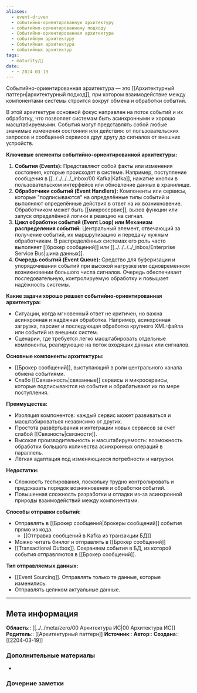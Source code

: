 ```yaml
---
aliases:
  - event-driven
  - событийно-ориентированную архитектуру
  - событийно-ориентированному подходу
  - Событийно-ориентированная архитектура
  - событийную архитектуру
  - Событийная архитектура
  - событийных архитектур
tags:
  - maturity/🌱
date:
  - - 2024-03-19
---
```

Событийно-ориентированная архитектура — это [[Архитектурный паттерн|архитектурный подход]], при котором взаимодействие между компонентами системы строится вокруг обмена и обработки событий.

В этой архитектуре основной фокус направлен на поток событий и их обработку, что позволяет системам быть асинхронными и хорошо масштабируемыми. События могут представлять собой любые значимые изменения состояния или действия: от пользовательских запросов и сообщений сервисов друг другу до сигналов от внешних устройств.

**Ключевые элементы событийно-ориентированной архитектуры:**
1. **События (Events):** Представляют собой факты или изменения состояния, которые происходят в системе. Например, поступление сообщения в [[../../../../_inbox/00 Kafka|Kafka]], нажатие кнопки в пользовательском интерфейсе или обновление данных в хранилище.
2. **Обработчики событий (Event Handlers):** Компоненты или сервисы, которые "подписываются" на определённые типы событий и выполняют определённые действия в ответ на их возникновение. Обработчиком может быть [[микросервис]], вызов функции или запуск определённой логики в реакцию на сигнал.
3. **Цикл обработки событий (Event Loop) или Механизм распределения событий:** Центральный элемент, отвечающий за получение событий, их маршрутизацию и передачу нужным обработчикам. В распределённых системах его роль часто выполняет [[брокер сообщений]] или [[../../../../_inbox/Enterprise Service Bus|шина данных]].
4. **Очередь событий (Event Queue):** Средство для буферизации и упорядочивания событий при высокой нагрузке или одновременном возникновении большого числа сигналов. Очередь обеспечивает последовательную, контролируемую обработку и повышает надёжность системы.

**Какие задачи хорошо решает событийно-ориентированная архитектура:**
- Ситуации, когда мгновенный ответ не критичен, но важна асинхронная и надёжная обработка. Например, асинхронная загрузка, парсинг и последующая обработка крупного XML-файла или событий из внешних систем.
- Сценарии, где требуется легко масштабировать отдельные компоненты, реагирующие на поток входящих данных или сигналов.

**Основные компоненты архитектуры:**
- [[Брокер сообщений]], выступающий в роли центрального канала обмена событиями.
- Слабо [[Связанность|связанные]] сервисы и микросервисы, которые подписываются на события и обрабатывают их по мере поступления.

**Преимущества:**
- Изоляция компонентов: каждый сервис может развиваться и масштабироваться независимо от других.
- Простота развёртывания и интеграции новых сервисов за счёт слабой [[Связность|связности]].
- Высокая производительность и масштабируемость: возможность обработки большого количества асинхронных операций в параллель.
- Лёгкая адаптация под изменяющиеся потребности и нагрузки.

**Недостатки:**
- Сложность тестирования, поскольку трудно контролировать и предсказать порядок возникновения и обработки событий.
- Повышенная сложность разработки и отладки из-за асинхронной природы взаимодействий между компонентами.

**Способы отправки событий:**
- Отправлять в [[Брокер сообщений|брокеры сообщений]] события прямо из кода.
	- [[Отправка сообщений в Kafka из транзакции БД]]
- Можно читать бинлог и отправлять в [[Брокер сообщений]]
- [[Transactional Outbox]]. Сохраняем события в БД, из которой события отправляются в [[Брокер сообщений]].

**Тип отправляемых данных:**
- [[Event Sourcing]]. Отправлять только те данные, которые изменились.
- Отправлять целиком актуальные данные.
***
## Мета информация
**Область**:: [[../../meta/zero/00 Архитектура ИС|00 Архитектура ИС]]
**Родитель**:: [[Архитектурный паттерн]]
**Источник**:: 
**Автор**:: 
**Создана**:: [[2204-03-19]]
### Дополнительные материалы
- 
### Дочерние заметки
<!-- QueryToSerialize: LIST FROM [[]] WHERE contains(Родитель, this.file.link) or contains(parents, this.file.link) -->
